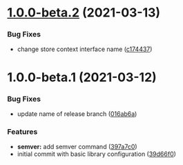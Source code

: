# [1.0.0-beta.2](https://github.com/gsi-chao/fluvx/compare/v1.0.0-beta.1...v1.0.0-beta.2) (2021-03-13)


### Bug Fixes

* change store context interface name ([c174437](https://github.com/gsi-chao/fluvx/commit/c174437b3dc21bad85bbed2b3c04541b3d46a2ab))

# 1.0.0-beta.1 (2021-03-12)


### Bug Fixes

* update name of release branch ([016ab6a](https://github.com/gsi-chao/fluvx/commit/016ab6acfb1f63b0ea24ce50c2cf593fa8529781))


### Features

* **semver:** add semver command ([397a7c0](https://github.com/gsi-chao/fluvx/commit/397a7c00f4cf4eb1bfc3bae038fe95426e80e7d8))
* initial commit with basic library configuration ([39d66f0](https://github.com/gsi-chao/fluvx/commit/39d66f0ab113d0684ae4dbdc9a6a5fad960a76fc))
